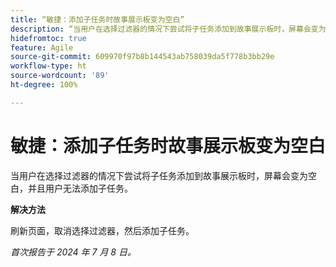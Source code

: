 ```yaml
---
title: “敏捷：添加子任务时故事展示板变为空白”
description: “当用户在选择过滤器的情况下尝试将子任务添加到故事展示板时，屏幕会变为空白，并且用户无法添加子任务。”
hidefromtoc: true
feature: Agile
source-git-commit: 609970f97b8b144543ab758039da5f778b3bb29e
workflow-type: ht
source-wordcount: '89'
ht-degree: 100%

---
```



# 敏捷：添加子任务时故事展示板变为空白

当用户在选择过滤器的情况下尝试将子任务添加到故事展示板时，屏幕会变为空白，并且用户无法添加子任务。

**解决方法**

刷新页面，取消选择过滤器，然后添加子任务。

_首次报告于 2024 年 7 月 8 日。_
